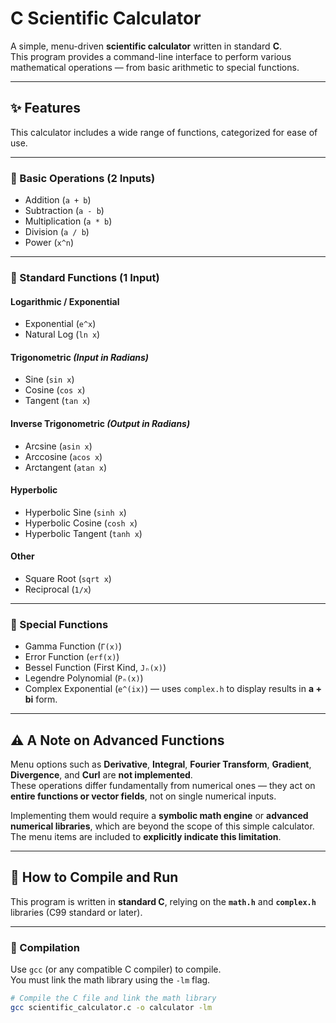# C Scientific Calculator

A simple, menu-driven **scientific calculator** written in standard **C**.  
This program provides a command-line interface to perform various mathematical operations — from basic arithmetic to special functions.

---

## ✨ Features

This calculator includes a wide range of functions, categorized for ease of use.

---

### 🔹 Basic Operations (2 Inputs)
- Addition (`a + b`)
- Subtraction (`a - b`)
- Multiplication (`a * b`)
- Division (`a / b`)
- Power (`x^n`)

---

### 🔹 Standard Functions (1 Input)

#### **Logarithmic / Exponential**
- Exponential (`e^x`)
- Natural Log (`ln x`)

#### **Trigonometric** *(Input in Radians)*
- Sine (`sin x`)
- Cosine (`cos x`)
- Tangent (`tan x`)

#### **Inverse Trigonometric** *(Output in Radians)*
- Arcsine (`asin x`)
- Arccosine (`acos x`)
- Arctangent (`atan x`)

#### **Hyperbolic**
- Hyperbolic Sine (`sinh x`)
- Hyperbolic Cosine (`cosh x`)
- Hyperbolic Tangent (`tanh x`)

#### **Other**
- Square Root (`sqrt x`)
- Reciprocal (`1/x`)

---

### 🔹 Special Functions
- Gamma Function (`Γ(x)`)
- Error Function (`erf(x)`)
- Bessel Function (First Kind, `Jₙ(x)`)
- Legendre Polynomial (`Pₙ(x)`)
- Complex Exponential (`e^(ix)`) — uses `complex.h` to display results in **a + bi** form.

---

## ⚠️ A Note on Advanced Functions

Menu options such as **Derivative**, **Integral**, **Fourier Transform**, **Gradient**, **Divergence**, and **Curl** are **not implemented**.  
These operations differ fundamentally from numerical ones — they act on **entire functions or vector fields**, not on single numerical inputs.

Implementing them would require a **symbolic math engine** or **advanced numerical libraries**, which are beyond the scope of this simple calculator.  
The menu items are included to **explicitly indicate this limitation**.

---

## 🧩 How to Compile and Run

This program is written in **standard C**, relying on the **`math.h`** and **`complex.h`** libraries (C99 standard or later).

---

### 🧱 Compilation

Use `gcc` (or any compatible C compiler) to compile.  
You must link the math library using the `-lm` flag.

```bash
# Compile the C file and link the math library
gcc scientific_calculator.c -o calculator -lm

